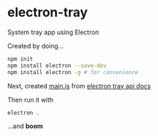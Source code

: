 # electron-tray
System tray app using Electron

Created by doing...
```sh
npm init
npm install electron --save-dev
npm install electron -g # for convenience
```

Next, created [main.js](n8behavior/electron-tray/main.js) from [electron tray api docs](https://github.com/electron/electron/blob/master/docs/api/tray.md)

Then run it with
```
electron .
```
...and **boom**
